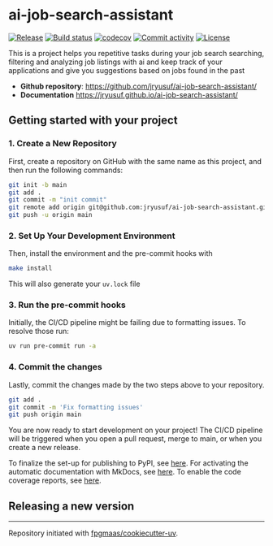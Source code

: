 # ai-job-search-assistant

[![Release](https://img.shields.io/github/v/release/jryusuf/ai-job-search-assistant)](https://img.shields.io/github/v/release/jryusuf/ai-job-search-assistant)
[![Build status](https://img.shields.io/github/actions/workflow/status/jryusuf/ai-job-search-assistant/main.yml?branch=main)](https://github.com/jryusuf/ai-job-search-assistant/actions/workflows/main.yml?query=branch%3Amain)
[![codecov](https://codecov.io/gh/jryusuf/ai-job-search-assistant/branch/main/graph/badge.svg)](https://codecov.io/gh/jryusuf/ai-job-search-assistant)
[![Commit activity](https://img.shields.io/github/commit-activity/m/jryusuf/ai-job-search-assistant)](https://img.shields.io/github/commit-activity/m/jryusuf/ai-job-search-assistant)
[![License](https://img.shields.io/github/license/jryusuf/ai-job-search-assistant)](https://img.shields.io/github/license/jryusuf/ai-job-search-assistant)

This is a project helps you repetitive tasks during your job search searching, filtering and analyzing job listings with ai and keep track of your applications and give you suggestions based on jobs found in the past

- **Github repository**: <https://github.com/jryusuf/ai-job-search-assistant/>
- **Documentation** <https://jryusuf.github.io/ai-job-search-assistant/>

## Getting started with your project

### 1. Create a New Repository

First, create a repository on GitHub with the same name as this project, and then run the following commands:

```bash
git init -b main
git add .
git commit -m "init commit"
git remote add origin git@github.com:jryusuf/ai-job-search-assistant.git
git push -u origin main
```

### 2. Set Up Your Development Environment

Then, install the environment and the pre-commit hooks with

```bash
make install
```

This will also generate your `uv.lock` file

### 3. Run the pre-commit hooks

Initially, the CI/CD pipeline might be failing due to formatting issues. To resolve those run:

```bash
uv run pre-commit run -a
```

### 4. Commit the changes

Lastly, commit the changes made by the two steps above to your repository.

```bash
git add .
git commit -m 'Fix formatting issues'
git push origin main
```

You are now ready to start development on your project!
The CI/CD pipeline will be triggered when you open a pull request, merge to main, or when you create a new release.

To finalize the set-up for publishing to PyPI, see [here](https://fpgmaas.github.io/cookiecutter-uv/features/publishing/#set-up-for-pypi).
For activating the automatic documentation with MkDocs, see [here](https://fpgmaas.github.io/cookiecutter-uv/features/mkdocs/#enabling-the-documentation-on-github).
To enable the code coverage reports, see [here](https://fpgmaas.github.io/cookiecutter-uv/features/codecov/).

## Releasing a new version



---

Repository initiated with [fpgmaas/cookiecutter-uv](https://github.com/fpgmaas/cookiecutter-uv).
